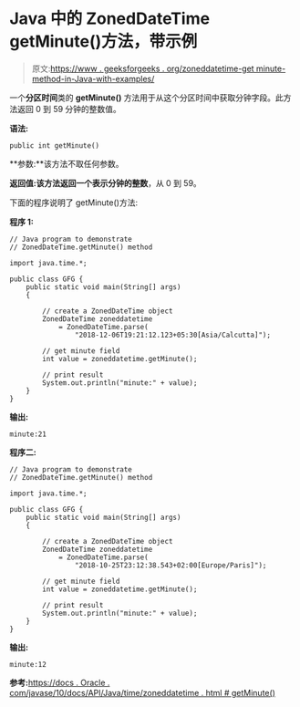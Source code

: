 # Java 中的 ZonedDateTime getMinute()方法，带示例

> 原文:[https://www . geeksforgeeks . org/zoneddatetime-get minute-method-in-Java-with-examples/](https://www.geeksforgeeks.org/zoneddatetime-getminute-method-in-java-with-examples/)

一个**分区时间**类的 **getMinute()** 方法用于从这个分区时间中获取分钟字段。此方法返回 0 到 59 分钟的整数值。

**语法:**

```
public int getMinute()

```

**参数:**该方法不取任何参数。

**返回值:**该方法返回一个表示分钟的**整数**，从 0 到 59。

下面的程序说明了 getMinute()方法:

**程序 1:**

```
// Java program to demonstrate
// ZonedDateTime.getMinute() method

import java.time.*;

public class GFG {
    public static void main(String[] args)
    {

        // create a ZonedDateTime object
        ZonedDateTime zoneddatetime
            = ZonedDateTime.parse(
                "2018-12-06T19:21:12.123+05:30[Asia/Calcutta]");

        // get minute field
        int value = zoneddatetime.getMinute();

        // print result
        System.out.println("minute:" + value);
    }
}
```

**输出:**

```
minute:21

```

**程序二:**

```
// Java program to demonstrate
// ZonedDateTime.getMinute() method

import java.time.*;

public class GFG {
    public static void main(String[] args)
    {

        // create a ZonedDateTime object
        ZonedDateTime zoneddatetime
            = ZonedDateTime.parse(
                "2018-10-25T23:12:38.543+02:00[Europe/Paris]");

        // get minute field
        int value = zoneddatetime.getMinute();

        // print result
        System.out.println("minute:" + value);
    }
}
```

**输出:**

```
minute:12

```

**参考:**[https://docs . Oracle . com/javase/10/docs/API/Java/time/zoneddatetime . html # getMinute()](https://docs.oracle.com/javase/10/docs/api/java/time/ZonedDateTime.html#getMinute())